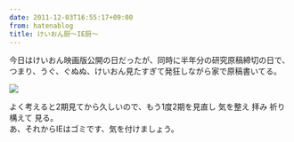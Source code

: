 ```yaml
---
date: 2011-12-03T16:55:17+09:00
from: hatenablog
title: けいおん厨〜IE厨〜
---
```

今日はけいおん映画版公開の日だったが、同時に半年分の研究原稿締切の日で、  
つまり、うぐ、ぐぬぬ、けいおん見たすぎて発狂しながら家で原稿書いてる。

![](http://dl.dropbox.com/u/5978869/image/20111203_035955.gif)

よく考えると2期見てから久しいので、もう1度2期を見直し 気を整え 拝み 祈り構えて 見る。  
あ、それからIEはゴミです、気を付けましょう。

